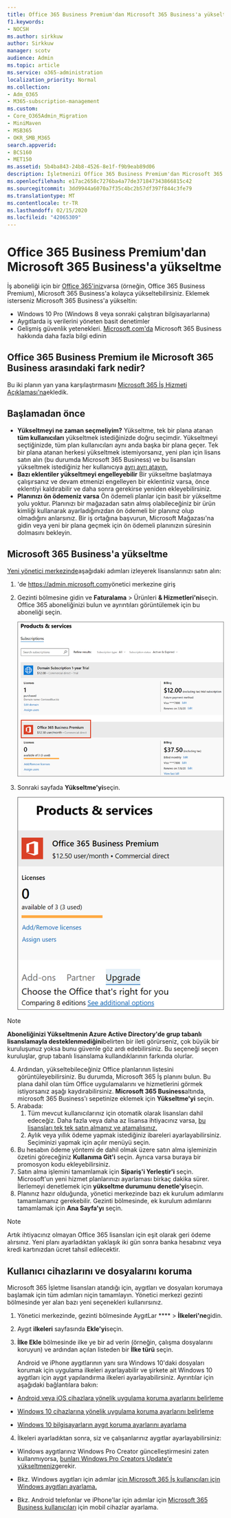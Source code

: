 ```yaml
---
title: Office 365 Business Premium'dan Microsoft 365 Business'a yükseltme
f1.keywords:
- NOCSH
ms.author: sirkkuw
author: Sirkkuw
manager: scotv
audience: Admin
ms.topic: article
ms.service: o365-administration
localization_priority: Normal
ms.collection:
- Adm_O365
- M365-subscription-management
ms.custom:
- Core_O365Admin_Migration
- MiniMaven
- MSB365
- OKR_SMB_M365
search.appverid:
- BCS160
- MET150
ms.assetid: 5b4ba843-24b8-4526-8e1f-f9b9eab89d06
description: İşletmenizi Office 365 Business Premium'dan Microsoft 365 Business'a yükselten adımlar.
ms.openlocfilehash: e17ac2658c7276ba4a77de371847343866815c42
ms.sourcegitcommit: 3dd9944a6070a7f35c4bc2b57df397f844c3fe79
ms.translationtype: MT
ms.contentlocale: tr-TR
ms.lasthandoff: 02/15/2020
ms.locfileid: "42065309"
---
```

# <a name="upgrade-to-microsoft-365-business-from-office-365-business-premium"></a>Office 365 Business Premium'dan Microsoft 365 Business'a yükseltme

İş aboneliği için bir [Office 365'iniz](https://products.office.com/compare-all-microsoft-office-products-4-column?activetab=tab:primaryr2)varsa (örneğin, Office 365 Business Premium), Microsoft 365 Business'a kolayca yükseltebilirsiniz. Eklemek isterseniz Microsoft 365 Business'a yükseltin: 
- Windows 10 Pro (Windows 8 veya sonraki çalıştıran bilgisayarlarına)
- Aygıtlarda iş verilerini yöneten basit denetimler
- Gelişmiş güvenlik yetenekleri.
[Microsoft.com'da](https://www.microsoft.com/microsoft-365/business) Microsoft 365 Business hakkında daha fazla bilgi edinin

## <a name="whats-the-difference-between-office-365-business-premium-and-microsoft-365-business"></a>Office 365 Business Premium ile Microsoft 365 Business arasındaki fark nedir?
Bu iki planın yan yana karşılaştırmasını [Microsoft 365 İş Hizmeti Açıklaması'na](https://docs.microsoft.com/office365/servicedescriptions/microsoft-365-service-descriptions/microsoft-365-business-service-description)ekledik. 

## <a name="before-you-get-started"></a>Başlamadan önce

- **Yükseltmeyi ne zaman seçmeliyim?** Yükseltme, tek bir plana atanan **tüm kullanıcıları** yükseltmek istediğinizde doğru seçimdir. Yükseltmeyi seçtiğinizde, tüm plan kullanıcıları aynı anda başka bir plana geçer. Tek bir plana atanan herkesi yükseltmek istemiyorsanız, yeni plan için lisans satın alın (bu durumda Microsoft 365 Business) ve bu lisansları yükseltmek istediğiniz her kullanıcıya [ayrı ayrı atayın.](https://docs.microsoft.com/office365/admin/manage/assign-licenses-to-users) 
- **Bazı eklentiler yükseltmeyi engelleyebilir** Bir yükseltme başlatmaya çalışırsanız ve devam etmenizi engelleyen bir eklentiniz varsa, önce eklentiyi kaldırabilir ve daha sonra gerekirse yeniden ekleyebilirsiniz. 
- **Planınızı ön ödemeniz varsa** Ön ödemeli planlar için basit bir yükseltme yolu yoktur. Planınızı bir mağazadan satın almış olabileceğiniz bir ürün kimliği kullanarak ayarladığınızdan ön ödemeli bir planınız olup olmadığını anlarsınız. Bir iş ortağına başvurun, Microsoft Mağazası'na gidin veya yeni bir plana geçmek için ön ödemeli planınızın süresinin dolmasını bekleyin.

## <a name="upgrade-to-microsoft-365-business"></a>Microsoft 365 Business'a yükseltme
[Yeni yönetici merkezinde](https://docs.microsoft.com/office365/admin/microsoft-365-admin-center-preview)aşağıdaki adımları izleyerek lisanslarınızı satın alın:
1. 'de <a href="https://go.microsoft.com/fwlink/p/?linkid=837890" target="_blank">https://admin.microsoft.com</a>yönetici merkezine giriş
2. Gezinti bölmesine gidin ve **Faturalama** \> Ürünleri **& Hizmetleri'ni**seçin. Office 365 aboneliğinizi bulun ve ayrıntıları görüntülemek için bu aboneliği seçin. 

    ![Ekran görüntüsü, yönetici merkezinde aboneliğinizi nasıl bulabileceğinizi ve seçileceksiniz.](../media/FindYourSubscription.png)

3. Sonraki sayfada **Yükseltme'yi**seçin. 

      ![Ekran görüntüsü, yönetici merkezinde Yükseltme'nin nerede seçilen olduğunu gösterir.](../media/SelectUpgrade.png)

  > [!NOTE]
  > **Aboneliğinizi Yükseltmenin Azure Active Directory'de grup tabanlı lisanslamayla desteklenmediğini**belirten bir ileti görürseniz, çok büyük bir kuruluşunuz yoksa bunu güvenle göz ardı edebilirsiniz. Bu seçeneği seçen kuruluşlar, grup tabanlı lisanslama kullandıklarının farkında olurlar.

4. Ardından, yükseltebileceğiniz Office planlarının listesini görüntüleyebilirsiniz. Bu durumda, Microsoft 365 İş planını bulun. Bu plana dahil olan tüm Office uygulamalarını ve hizmetlerini görmek istiyorsanız aşağı kaydırabilirsiniz. **Microsoft 365 Business**altında, microsoft 365 Business'ı sepetinize eklemek için **Yükseltme'yi** seçin.
5. Arabada:
    1. Tüm mevcut kullanıcılarınız için otomatik olarak lisansları dahil edeceğiz. Daha fazla veya daha az lisansa ihtiyacınız varsa, [bu lisansları tek tek satın almanız ve atamalısınız.](https://docs.microsoft.com/office365/admin/manage/assign-licenses-to-users)  
    2. Aylık veya yıllık ödeme yapmak istediğiniz ibareleri ayarlayabilirsiniz. Seçiminizi yapmak için açılır menüyü seçin.
6. Bu hesabın ödeme yöntemi de dahil olmak üzere satın alma işleminizin özetini göreceğiniz **Kullanıma Git'i** seçin. Ayrıca varsa buraya bir promosyon kodu ekleyebilirsiniz.
7. Satın alma işlemini tamamlamak için **Sipariş'i Yerleştir'i** seçin.
Microsoft'un yeni hizmet planlarınızı ayarlaması birkaç dakika sürer. İlerlemeyi denetlemek için **yükseltme durumunu denetle'yi**seçin. 
1. Planınız hazır olduğunda, yönetici merkezinde bazı ek kurulum adımlarını tamamlamanız gerekebilir. Gezinti bölmesinde, ek kurulum adımlarını tamamlamak için **Ana Sayfa'yı** seçin.

> [!NOTE]
> Artık ihtiyacınız olmayan Office 365 lisansları için eşit olarak geri ödeme alırsınız. Yeni planı ayarladıktan yaklaşık iki gün sonra banka hesabınız veya kredi kartınızdan ücret tahsil edilecektir.
  
## <a name="protect-user-devices-and-files"></a>Kullanıcı cihazlarını ve dosyalarını koruma

Microsoft 365 İşletme lisansları atandığı için, aygıtları ve dosyaları korumaya başlamak için tüm adımları niçin tamamlayın. Yönetici merkezi gezinti bölmesinde yer alan bazı yeni seçenekleri kullanırsınız.
  
1. Yönetici merkezinde, gezinti bölmesinde AygıtLar **** \> **İlkeleri'ne**gidin.
    
2. Aygıt **ilkeleri** sayfasında **Ekle'yi**seçin.
    
3. **İlke Ekle** bölmesinde ilke ye bir ad verin (örneğin, çalışma dosyalarını koruyun) ve ardından açılan listeden bir **İlke türü** seçin. 
    
    Android ve iPhone aygıtlarının yanı sıra Windows 10'daki dosyaları korumak için uygulama ilkeleri ayarlayabilir ve şirkete ait Windows 10 aygıtları için aygıt yapılandırma ilkeleri ayarlayabilirsiniz. Ayrıntılar için aşağıdaki bağlantılara bakın:
    
  - [Android veya iOS cihazlara yönelik uygulama koruma ayarlarını belirleme](app-protection-settings-for-android-and-ios.md)
    
  - [Windows 10 cihazlarına yönelik uygulama koruma ayarlarını belirleme](protection-settings-for-windows-10-devices.md)
    
  - [Windows 10 bilgisayarların aygıt koruma ayarlarını ayarlama](protection-settings-for-windows-10-pcs.md)
    
  
4. İlkeleri ayarladıktan sonra, siz ve çalışanlarınız aygıtlar ayarlayabilirsiniz:
    
  - Windows aygıtlarınız Windows Pro Creator güncelleştirmesini zaten kullanmıyorsa, [bunları Windows Pro Creators Update'e yükseltmeniz](upgrade-to-windows-pro-creators-update.md)gerekir.
    
  - Bkz. Windows aygıtları için adımlar [için Microsoft 365 İş kullanıcıları için Windows aygıtları ayarlama.](set-up-windows-devices.md) 
    
  - Bkz. Android telefonlar ve iPhone'lar için adımlar için [Microsoft 365 Business kullanıcıları](set-up-mobile-devices.md) için mobil cihazlar ayarlama. 

